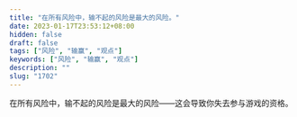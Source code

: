 ```yaml
---
title: "在所有风险中，输不起的风险是最大的风险。"
date: 2023-01-17T23:53:12+08:00
hidden: false
draft: false
tags: ["风险", "输赢", "观点"]
keywords: ["风险", "输赢", "观点"]
description: ""
slug: "1702"
---
```


在所有风险中，输不起的风险是最大的风险——这会导致你失去参与游戏的资格。